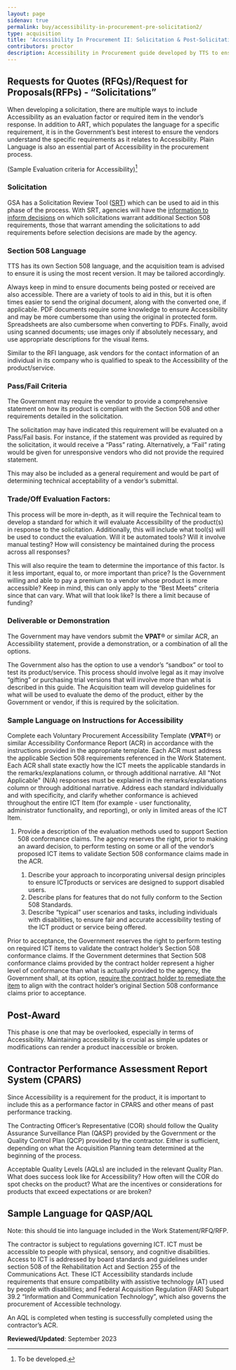 ```yaml
---
layout: page
sidenav: true
permalink: buy/accessibility-in-procurement-pre-solicitation2/
type: acquisition
title: 'Accessibility In Procurement II: Solicitation & Post-Solicitation'
contributors: proctor
description: Accessibility in Procurement guide developed by TTS to ensure accessibility considerations are taken into account when purchasing ICT; including solicitation and post-soliciation activities. 
---
```


## Requests for Quotes (RFQs)/Request for Proposals(RFPs) - “Solicitations”
When developing a solicitation, there are multiple ways to include Accessibility as an evaluation factor or required item in the vendor’s response. In addition to ART, which populates the language for a specific requirement, it is in the Government’s best interest to ensure the vendors understand the specific requirements as it relates to Accessibility. Plain Language is also an essential part of Accessibility in the procurement process.
 
(Sample Evaluation criteria for Accessibility)[^1]

### Solicitation
GSA has a Solicitation Review Tool ([SRT](https://www.section508.gov/buy/solicitation-review-tool/)) which can be used to aid in this phase of the process. With SRT, agencies will have the [information to inform decisions](https://www.section508.gov/buy/solicitation-review-tool/) on which solicitations warrant additional Section 508 requirements, those that warrant amending the solicitations to add requirements before selection decisions are made by the agency.

### Section 508 Language
TTS has its own Section 508 language, and the acquisition team is advised to ensure it is using the most recent version. It may be tailored accordingly. 

Always keep in mind to ensure documents being posted or received are also accessible. There are a variety of tools to aid in this, but it is often times easier to send the original document, along with the converted one, if applicable. PDF documents require some knowledge to ensure Accessibility and may be more cumbersome than using the original in protected form. Spreadsheets are also cumbersome when converting to PDFs. Finally, avoid using scanned documents; use images only if absolutely necessary, and use appropriate descriptions for the visual items.

Similar to the RFI language, ask vendors for the contact information of an individual in its company who is qualified to speak to the Accessibility of the product/service.

### Pass/Fail Criteria
The Government may require the vendor to provide a comprehensive statement on how its product is compliant with the Section 508 and other requirements detailed in the solicitation. 

The solicitation may have indicated this requirement will be evaluated on a Pass/Fail basis. For instance, if the statement was provided as required by the solicitation, it would receive a “Pass” rating. Alternatively, a “Fail” rating would be given for unresponsive vendors who did not provide the required statement. 

This may also be included as a general requirement and would be part of determining technical acceptability of a vendor’s submittal.

### Trade/Off Evaluation Factors:
This process will be more in-depth, as it will require the Technical team to develop a standard for which it will evaluate Accessibility of the product(s) in response to the solicitation. Additionally, this will include what tool(s) will be used to conduct the evaluation. Will it be automated tools? Will it involve manual testing? How will consistency be maintained during the process across all responses?

This will also require the team to determine the importance of this factor. Is it less important, equal to, or more important than price? Is the Government willing and able to pay a premium to a vendor whose product is more accessible? Keep in mind, this can only apply to the “Best Meets” criteria since that can vary. What will that look like? Is there a limit because of funding?

### Deliverable or Demonstration
The Government may have vendors submit the **VPAT**® or similar ACR, an Accessibility statement, provide a demonstration, or a combination of all the options.

The Government also has the option to use a vendor’s “sandbox” or tool to test its product/service. This process should involve legal as it may involve “gifting” or purchasing trial versions that will involve more than what is described in this guide. The Acquisition team will develop guidelines for what will be used to evaluate the demo of the product, either by the Government or vendor, if this is required by the solicitation.

### Sample Language on Instructions for Accessibility 
Complete each Voluntary Procurement Accessibility Template (**VPAT**®) or similar Accessibility Conformance Report (ACR) in accordance with the instructions provided in the appropriate template. Each ACR must address the applicable Section 508 requirements referenced in the Work Statement. Each ACR shall state exactly how the ICT meets the applicable standards in the remarks/explanations column, or through additional narrative. All "Not Applicable" (N/A) responses must be explained in the remarks/explanations column or through additional narrative. Address each standard individually and with specificity, and clarify whether conformance is achieved throughout the entire ICT Item (for example - user functionality, administrator functionality, and reporting), or only in limited areas of the ICT
Item.

<ol>
    <li>Provide a description of the evaluation methods used to support Section 508 conformance claims. The agency reserves the right, prior to making an award decision, to perform testing on some or all of the vendor’s proposed ICT items to validate Section 508 conformance claims made in the ACR.</li>
        <ol>
        <li> Describe your approach to incorporating universal design principles to ensure ICTproducts or services are designed to support disabled users.</li>
        <li> Describe plans for features that do not fully conform to the Section 508 Standards.</li>
        <li> Describe “typical” user scenarios and tasks, including individuals with disabilities, to ensure fair and accurate accessibility testing of the ICT product or service being offered.</li>
        </ol>
</ol>

Prior to acceptance, the Government reserves the right to perform testing on required ICT items to validate the contract holder’s Section 508 conformance claims. If the Government determines that Section 508 conformance claims provided by the contract holder represent a higher level of conformance than what is actually provided to the agency, the Government shall, at its option, [require the contract holder to remediate the item](https://nitaac.nih.gov/sites/default/files/2021-08/instructions-and-evaluations-code-development-far16.5-20210506-508-compliant-0.docx) to align with the contract holder’s original Section 508 conformance claims prior to acceptance.

## Post-Award
This phase is one that may be overlooked, especially in terms of Accessibility. Maintaining accessibility is crucial as simple updates or modifications can render a product inaccessible or broken.

## Contractor Performance Assessment Report System (CPARS)
Since Accessibility is a requirement for the product, it is important to include this as a performance factor in CPARS and other means of past performance tracking.

The Contracting Officer’s Representative (COR) should follow the Quality Assurance Surveillance Plan (QASP) provided by the Government or the Quality Control Plan (QCP) provided by the contractor. Either is sufficient, depending on what the Acquisition Planning team determined at the beginning of the process.

Acceptable Quality Levels (AQLs) are included in the relevant Quality Plan. What does success look like for Accessibility? How often will the COR do spot checks on the product? What are the incentives or considerations for products that exceed expectations or are broken?

## Sample Language for QASP/AQL
Note: this should tie into language included in the Work Statement/RFQ/RFP.

The contractor is subject to regulations governing ICT. ICT must be accessible to people with physical, sensory, and cognitive disabilities. Access to ICT is addressed by board standards and guidelines under section 508 of the Rehabilitation Act and Section 255 of the Communications Act. These ICT Accessibility standards include requirements that ensure compatibility with assistive technology (AT) used by people with disabilities; and Federal Acquisition Regulation (FAR) Subpart 39.2 “Information and Communication Technology”, which also governs the procurement of Accessible technology.

An AQL is completed when testing is successfully completed using the contractor’s ACR.

[^1]: To be developed.

**Reviewed/Updated**:  September 2023

